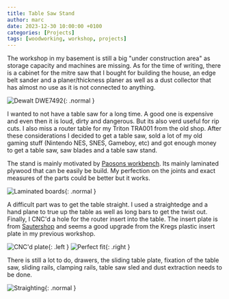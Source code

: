 ```yaml
---
title: Table Saw Stand
author: marc
date: 2023-12-30 10:00:00 +0100
categories: [Projects]
tags: [woodworking, workshop, projects]
---
```


The workshop in my basement is still a big "under construction area" as storage
capacity and machines are missing. As for the time of writing, there is a cabinet
for the mitre saw that I bought for building the house, an edge belt sander and
a planer/thickness planer as well as a dust collector that has almost no use as it
is not connected to anything.

![Dewalt DWE7492](/image/upload/v1703932692/table_saw.jpg){: .normal }

I wanted to not have a table saw for a long time. A good one is expensive and even
then it is loud, dirty and dangerous. But its also verd useful for rip cuts. I also
miss a router table for my Triton TRA001 from the old shop. After these considerations
I decided to get a table saw, sold a lot of my old gaming stuff (Nintendo NES, SNES, Gameboy, etc)
and got enough money to get a table saw, saw blades and a table saw stand.



The stand is mainly motivated by [Paosons workbench](https://www.paoson.com/blog/en/mobile-workbench-with-table-saw-router-table-showcase/).
Its mainly laminated plywood that can be easily be build. My perfection on the joints
and exact measures of the parts could be better but it works.

![Laminated boards](/image/upload/v1703932635/laminating.jpg){: .normal }

A difficult part was to get the table straight. I used a straightedge and a hand plane
to true up the table as well as long bars to get the twist out. Finally, I CNC'd a hole
for the router insert into the table. The insert plate is from [Sautershop](https://www.sautershop.de/sauter-einlegeplatte-elp2.0-tri-mit-reduzierplatten-sa-elp2.0-tri?c=16146)
and seems a good upgrade from the Kregs plastic insert plate in my previous workshop.

![CNC'd plate](/image/upload/v1703932934/plate0.jpg){: .left }
![Perfect fit](/image/upload/v1703932937/plate1.jpg){: .right }

There is still a lot to do, drawers, the sliding table plate, fixation of
the table saw, sliding rails, clamping rails, table saw sled and dust extraction needs
to be done. 

![Straighting](/image/upload/v1703932629/no_table.jpg){: .normal }
